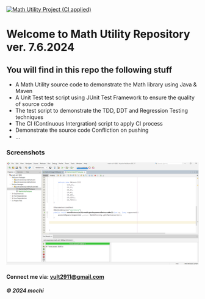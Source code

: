 [![Math Utility Project (CI applied)](https://github.com/mochithesimp/math-util-1808/actions/workflows/ci_script.yml/badge.svg)](https://github.com/mochithesimp/math-util-1808/actions/workflows/ci_script.yml)


# Welcome to Math Utility Repository ver. 7.6.2024

## You will find in this repo the following stuff

* A Math Utility source code to demonstrate the Math library using Java & Maven
* A Unit Test test script using JUnit Test Framework to ensure the quality of source code
* The test script to demonstrate the TDD, DDT and Regression Testing techniques
* The CI (Continuous Intergration) script to apply CI process
* Demonstrate the source code Confliction on pushing
* ...

### Screenshots
![Srouce code and Unit Test](https://github.com/mochithesimp/math-util-1808/blob/main/screenshots/SourceCodeAndUnitTest.png)

#### Connect me via: vult2911@gmail.com

##### &#169; 2024 mochi
